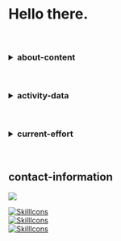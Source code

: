# Hello there.

<br>

<h3>
<details>
  <summary>about-content</summary>

- List: 0th
- List: 1st
- List: 2nd
- List: 3rd

```
CODE_GOES_HERE
```

</details>
</h3>

<br>

<h3>
<details>
  <summary>activity-data</summary>

[![Top Langs](https://github-readme-stats.vercel.app/api/top-langs/?username=Telecho&layout=compact&theme=github_dark)](https://github.com/anuraghazra/github-readme-stats)

![User's GitHub stats](https://github-readme-stats.vercel.app/api?username=Telecho&show_icons=true&theme=github_dark)

</details>
</h3>

<br>

<h3>
<details>
  <summary>current-effort</summary>

- Side project
- https://github.com/Telecho/side

![Customized Card](https://github-readme-stats.vercel.app/api/pin?username=Telecho&repo=side&theme=github_dark)

</details>
</h3>

<br>

## contact-information

<img src="https://discord.c99.nl/widget/theme-1/1029294235544981596.png">

[![SkillIcons](https://skillicons.dev/icons?i=html,css,js,php)](https://skillicons.dev)<br/>
[![SkillIcons](https://skillicons.dev/icons?i=bash,c,perl,python)](https://skillicons.dev)<br/>
[![SkillIcons](https://skillicons.dev/icons?i=git,linux,nginx,sqlite)](https://skillicons.dev)<br/>

<!--EOF-->
